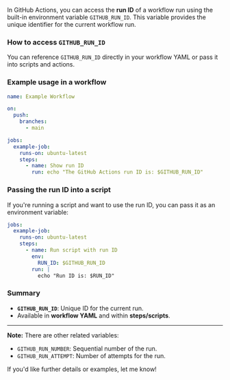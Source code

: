 In GitHub Actions, you can access the **run ID** of a workflow run using the built-in environment variable `GITHUB_RUN_ID`. This variable provides the unique identifier for the current workflow run.

### How to access `GITHUB_RUN_ID`

You can reference `GITHUB_RUN_ID` directly in your workflow YAML or pass it into scripts and actions.

### Example usage in a workflow

```yaml
name: Example Workflow

on:
  push:
    branches:
      - main

jobs:
  example-job:
    runs-on: ubuntu-latest
    steps:
      - name: Show run ID
        run: echo "The GitHub Actions run ID is: $GITHUB_RUN_ID"
```

### Passing the run ID into a script

If you're running a script and want to use the run ID, you can pass it as an environment variable:

```yaml
jobs:
  example-job:
    runs-on: ubuntu-latest
    steps:
      - name: Run script with run ID
        env:
          RUN_ID: $GITHUB_RUN_ID
        run: |
          echo "Run ID is: $RUN_ID"
```

### Summary

- **`GITHUB_RUN_ID`**: Unique ID for the current run.
- Available in **workflow YAML** and within **steps/scripts**.

---

**Note:** There are other related variables:
- `GITHUB_RUN_NUMBER`: Sequential number of the run.
- `GITHUB_RUN_ATTEMPT`: Number of attempts for the run.

If you'd like further details or examples, let me know!